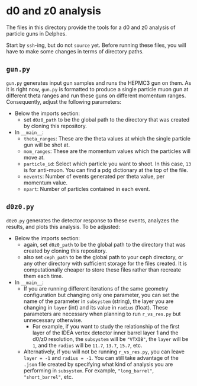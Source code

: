 # d0 and z0 analysis
The files in this directory provide the tools for a d0 and z0 analysis of particle guns in Delphes.

Start by `ssh`-ing, but do not `source` yet. Before running these files, you will have to make some changes in terms of directory paths.

## `gun.py`
`gun.py` generates input gun samples and runs the HEPMC3 gun on them. As it is right now, `gun.py` is formatted to produce a single particle muon gun at different theta ranges and run these guns on different momentum ranges. Consequently, adjust the following parameters:
- Below the imports section:
  - set `d0z0_path` to be the global path to the directory that was created by cloning this repository.
- In `__main__`:
  - `theta_ranges`: These are the theta values at which the single particle gun will be shot at.
  - `mom_ranges`: These are the momentum values which the particles will move at.
  - `particle_id`: Select which particle you want to shoot. In this case, `13` is for anti-muon. You can find a pdg dictionary at the top of the file.
  - `nevents`: Number of events generated per theta value, per momentum value.
  - `npart`: Number of particles contained in each event.
      
## `d0z0.py`
`d0z0.py` generates the detector response to these events, analyzes the results, and plots this analysis. To be adjusted:
- Below the imports section:
  - again, set `d0z0_path` to be the global path to the directory that was created by cloning this repository.
  - also set `ceph_path` to be the global path to your ceph directory, or any other directory with sufficient storage for the files created. It is computationally cheaper to store these files rather than recreate them each time.
- In `__main__`:
  - If you are running different iterations of the same geometry configuration but changing only one parameter, you can set the name of the parameter in `subsystem` (string), the layer you are changing in `layer` (int) and its value in `radius` (float). These parameters are necessary when planning to run `r_vs_res.py` but unnecessary otherwise.
    - For example, if you want to study the relationship of the first layer of the IDEA vertex detector inner barrel layer 1 and the d0/z0 resolution, the `subsystem` will be `"VTXIB"`, the `layer` will be `1`, and the `radius` will be `11.7`, `13.7`, `15.7`, etc.
  - Alternatively, if you will not be running `r_vs_res.py`, you can leave `layer = -1` and `radius = -1`. You can still take advantage of the `.json` file created by specifying what kind of analysis you are performing in `subsystem`. For example, `"long_barrel"`, `"short_barrel"`, etc.
